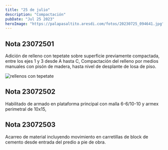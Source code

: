 ```yaml
---
title: "25 de julio"
description: "Compactación"
pubDate: "Jul 25 2023"
heroImage: "https://palapasaltito.aresdi.com/fotos/20230725_094641.jpg"
---
```


## Nota 23072501

Adición de relleno con tepetate sobre superficie previamente compactada, entre los ejes 1 y 3 desde A hasta C, Compactación del relleno por medios manuales con pisón de madera, hasta nivel de desplante de losa de piso.

![rellenos con tepetate](https://palapasaltito.aresdi.com/fotos/20230725_094641.jpg "rellenos con tepetate")

## Nota 23072502

Habilitado de armado en plataforma principal con malla 6-6/10-10 y armex perimetral de 10x15,

## Nota 23072503

Acarreo de material incluyendo movimiento en carretillas de block de cemento desde entrada del predio a pie de obra.
